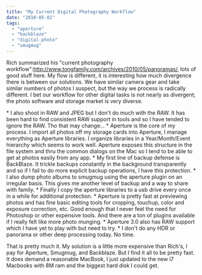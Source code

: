 ```yaml
---
title: "My Current Digital Photography Workflow"
date: "2010-05-02"
tags: 
  - "aperture"
  - "backblaze"
  - "digital-photo"
  - "smugmug"
---
```


Rich summarized his "current photography workflow":http://www.tongfamily.com/archives/2010/05/panoramas/, lots of good stuff here. My flow is different, it is interesting how much divergence there is between our solutions. We have similar camera gear and take similar numbers of photos I suspect, but the way we process is radically different. I bet our workflow for other digital tasks is not nearly as divergent; the photo software and storage market is very diverse.

\* I also shoot in RAW and JPEG but I don't do much with the RAW. It has been hard to find consistent RAW support in tools and so I have tended to ignore the RAW. Tho that may change... \* Aperture is the core of my process. I import all photos off my storage cards into Aperture, I manage everything as Aperture libraries. I organize libraries in a Year/Month/Event hierarchy which seems to work well. Aperture exposes this structure in the file system and thru the common dialogs on the Mac so I tend to be able to get at photos easily from any app. \* My first line of backup defense is BackBlaze. It trickle backups constantly in the background transparently and so if I fail to do more explicit backup operations, I have this protection. \* I also dump photo albums to smugmug using the aperture plugin on an irregular basis. This gives me another level of backup and a way to share with family. \* Finally I copy the aperture libraries to a usb drive every once in a while for additional protection. \* Aperture is pretty fast at previewing photos and has fine basic editing tools for cropping, touchup, color and exposure correction, etc. Good enough that I never feel the need for Photoshop or other expensive tools. And there are a ton of plugins available if I really felt like more photo munging. \* Aperture 3.0 also has RAW support which I have yet to play with but need to try. \* I don't do any HDR or panorama or other deep processing today. No time.

That is pretty much it. My solution is a little more expensive than Rich's, I pay for Aperture, Smugmug, and Backblaze. But I find it all to be pretty fast. It does demand a reasonable MacBook, I just updated to the new i7 Macbooks with 8M ram and the biggest hard disk I could get.
